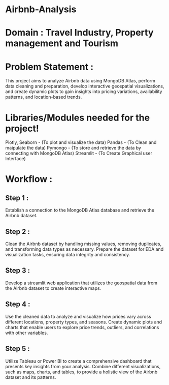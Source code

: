# Airbnb-Analysis
# Domain : Travel Industry, Property management and Tourism
# Problem Statement :
This project aims to analyze Airbnb data using MongoDB Atlas, perform data cleaning and preparation, develop interactive geospatial visualizations, and create dynamic plots to gain insights into pricing variations, availability patterns, and location-based trends.


# Libraries/Modules needed for the project!
Plotly, Seaborn - (To plot and visualize the data)
Pandas - (To Clean and maipulate the data)
Pymongo - (To store and retrieve the data by connecting with MongoDB Atlas)
Streamlit - (To Create Graphical user Interface)
# Workflow :
## Step 1 :
Establish a connection to the MongoDB Atlas database and retrieve the Airbnb dataset.

## Step 2 :
Clean the Airbnb dataset by handling missing values, removing duplicates, and transforming data types as necessary. Prepare the dataset for EDA and visualization tasks, ensuring data integrity and consistency.

## Step 3 :
Develop a streamlit web application that utilizes the geospatial data from the Airbnb dataset to create interactive maps.

## Step 4 :
Use the cleaned data to analyze and visualize how prices vary across different locations, property types, and seasons. Create dynamic plots and charts that enable users to explore price trends, outliers, and correlations with other variables.

## Step 5 :
Utilize Tableau or Power BI to create a comprehensive dashboard that presents key insights from your analysis. Combine different visualizations, such as maps, charts, and tables, to provide a holistic view of the Airbnb dataset and its patterns.
